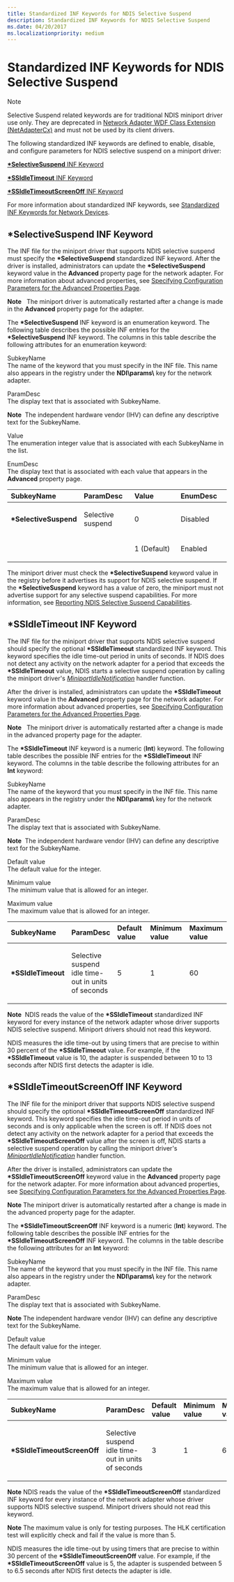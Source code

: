 ```yaml
---
title: Standardized INF Keywords for NDIS Selective Suspend
description: Standardized INF Keywords for NDIS Selective Suspend
ms.date: 04/20/2017
ms.localizationpriority: medium
---
```


# Standardized INF Keywords for NDIS Selective Suspend

> [!NOTE]
> Selective Suspend related keywords are for traditional NDIS miniport driver use only. They are deprecated in [Network Adapter WDF Class Extension (NetAdapterCx)](../netcx/index.md) and must not be used by its client drivers.

The following standardized INF keywords are defined to enable, disable, and configure parameters for NDIS selective suspend on a miniport driver:

[**\*SelectiveSuspend** INF Keyword](#selectivesuspend-inf-keyword)

[**\*SSIdleTimeout** INF Keyword](#ssidletimeout-inf-keyword)

[**\*SSIdleTimeoutScreenOff** INF Keyword](#ssidletimeoutscreenoff-inf-keyword)


For more information about standardized INF keywords, see [Standardized INF Keywords for Network Devices](standardized-inf-keywords-for-network-devices.md).

## \*SelectiveSuspend INF Keyword


The INF file for the miniport driver that supports NDIS selective suspend must specify the **\*SelectiveSuspend** standardized INF keyword. After the driver is installed, administrators can update the **\*SelectiveSuspend** keyword value in the **Advanced** property page for the network adapter. For more information about advanced properties, see [Specifying Configuration Parameters for the Advanced Properties Page](specifying-configuration-parameters-for-the-advanced-properties-page.md).

**Note**   The miniport driver is automatically restarted after a change is made in the **Advanced** property page for the adapter.

 

The **\*SelectiveSuspend** INF keyword is an enumeration keyword. The following table describes the possible INF entries for the **\*SelectiveSuspend** INF keyword. The columns in this table describe the following attributes for an enumeration keyword:

<a href="" id="subkeyname"></a>SubkeyName  
The name of the keyword that you must specify in the INF file. This name also appears in the registry under the **NDI\\params\\** key for the network adapter.

<a href="" id="paramdesc"></a>ParamDesc  
The display text that is associated with SubkeyName.

**Note**  The independent hardware vendor (IHV) can define any descriptive text for the SubkeyName.

 

<a href="" id="value"></a>Value  
The enumeration integer value that is associated with each SubkeyName in the list.

<a href="" id="enumdesc"></a>EnumDesc  
The display text that is associated with each value that appears in the **Advanced** property page.

<table>
<colgroup>
<col width="25%" />
<col width="25%" />
<col width="25%" />
<col width="25%" />
</colgroup>
<thead>
<tr class="header">
<th align="left">SubkeyName</th>
<th align="left">ParamDesc</th>
<th align="left">Value</th>
<th align="left">EnumDesc</th>
</tr>
</thead>
<tbody>
<tr class="odd">
<td align="left"><p><strong>*SelectiveSuspend</strong></p></td>
<td align="left"><p>Selective suspend</p></td>
<td align="left"><p>0</p></td>
<td align="left"><p>Disabled</p></td>
</tr>
<tr class="even">
<td align="left"></td>
<td align="left"></td>
<td align="left"><p>1 (Default)</p></td>
<td align="left"><p>Enabled</p></td>
</tr>
</tbody>
</table>

 

The miniport driver must check the **\*SelectiveSuspend** keyword value in the registry before it advertises its support for NDIS selective suspend. If the **\*SelectiveSuspend** keyword has a value of zero, the miniport must not advertise support for any selective suspend capabilities. For more information, see [Reporting NDIS Selective Suspend Capabilities](reporting-ndis-selective-suspend-capabilities.md).

## \*SSIdleTimeout INF Keyword


The INF file for the miniport driver that supports NDIS selective suspend should specify the optional **\*SSIdleTimeout** standardized INF keyword. This keyword specifies the idle time-out period in units of seconds. If NDIS does not detect any activity on the network adapter for a period that exceeds the **\*SSIdleTimeout** value, NDIS starts a selective suspend operation by calling the miniport driver's [*MiniportIdleNotification*](/windows-hardware/drivers/ddi/ndis/nc-ndis-miniport_idle_notification) handler function.

After the driver is installed, administrators can update the **\*SSIdleTimeout** keyword value in the **Advanced** property page for the network adapter. For more information about advanced properties, see [Specifying Configuration Parameters for the Advanced Properties Page](specifying-configuration-parameters-for-the-advanced-properties-page.md).

**Note**   The miniport driver is automatically restarted after a change is made in the advanced property page for the adapter.

 

The **\*SSIdleTimeout** INF keyword is a numeric (**Int**) keyword. The following table describes the possible INF entries for the **\*SSIdleTimeout** INF keyword. The columns in the table describe the following attributes for an **Int** keyword:

<a href="" id="subkeyname"></a>SubkeyName  
The name of the keyword that you must specify in the INF file. This name also appears in the registry under the **NDI\\params\\** key for the network adapter.

<a href="" id="paramdesc"></a>ParamDesc  
The display text that is associated with SubkeyName.

**Note**  The independent hardware vendor (IHV) can define any descriptive text for the SubkeyName.

 

<a href="" id="default-value"></a>Default value  
The default value for the integer.

<a href="" id="minimum-value"></a>Minimum value  
The minimum value that is allowed for an integer.

<a href="" id="maximum-value"></a>Maximum value  
The maximum value that is allowed for an integer.

<table>
<colgroup>
<col width="20%" />
<col width="20%" />
<col width="20%" />
<col width="20%" />
<col width="20%" />
</colgroup>
<thead>
<tr class="header">
<th align="left">SubkeyName</th>
<th align="left">ParamDesc</th>
<th align="left">Default value</th>
<th align="left">Minimum value</th>
<th align="left">Maximum value</th>
</tr>
</thead>
<tbody>
<tr class="odd">
<td align="left"><p><strong>*SSIdleTimeout</strong></p></td>
<td align="left"><p>Selective suspend idle time-out in units of seconds</p></td>
<td align="left"><p>5</p></td>
<td align="left"><p>1</p></td>
<td align="left"><p>60</p></td>
</tr>
</tbody>
</table>

 

**Note**  NDIS reads the value of the **\*SSIdleTimeout** standardized INF keyword for every instance of the network adapter whose driver supports NDIS selective suspend. Miniport drivers should not read this keyword.

 

NDIS measures the idle time-out by using timers that are precise to within 30 percent of the **\*SSIdleTimeout** value. For example, if the **\*SSIdleTimeout** value is 10, the adapter is suspended between 10 to 13 seconds after NDIS first detects the adapter is idle.


## \*SSIdleTimeoutScreenOff INF Keyword


The INF file for the miniport driver that supports NDIS selective suspend should specify the optional **\*SSIdleTimeoutScreenOff** standardized INF keyword. This keyword specifies the idle time-out period in units of seconds and is only applicable when the screen is off. If NDIS does not detect any activity on the network adapter for a period that exceeds the **\*SSIdleTimeoutScreenOff** value after the screen is off, NDIS starts a selective suspend operation by calling the miniport driver's [*MiniportIdleNotification*](/windows-hardware/drivers/ddi/ndis/nc-ndis-miniport_idle_notification) handler function.

After the driver is installed, administrators can update the **\*SSIdleTimeoutScreenOff** keyword value in the **Advanced** property page for the network adapter. For more information about advanced properties, see [Specifying Configuration Parameters for the Advanced Properties Page](specifying-configuration-parameters-for-the-advanced-properties-page.md).

**Note**   The miniport driver is automatically restarted after a change is made in the advanced property page for the adapter.

 

The **\*SSIdleTimeoutScreenOff** INF keyword is a numeric (**Int**) keyword. The following table describes the possible INF entries for the **\*SSIdleTimeoutScreenOff** INF keyword. The columns in the table describe the following attributes for an **Int** keyword:

<a href="" id="subkeyname"></a>SubkeyName  
The name of the keyword that you must specify in the INF file. This name also appears in the registry under the **NDI\\params\\** key for the network adapter.

<a href="" id="paramdesc"></a>ParamDesc  
The display text that is associated with SubkeyName.

**Note**  The independent hardware vendor (IHV) can define any descriptive text for the SubkeyName.

 

<a href="" id="default-value"></a>Default value  
The default value for the integer.

<a href="" id="minimum-value"></a>Minimum value  
The minimum value that is allowed for an integer.

<a href="" id="maximum-value"></a>Maximum value  
The maximum value that is allowed for an integer.

<table>
<colgroup>
<col width="20%" />
<col width="20%" />
<col width="20%" />
<col width="20%" />
<col width="20%" />
</colgroup>
<thead>
<tr class="header">
<th align="left">SubkeyName</th>
<th align="left">ParamDesc</th>
<th align="left">Default value</th>
<th align="left">Minimum value</th>
<th align="left">Maximum value</th>
</tr>
</thead>
<tbody>
<tr class="odd">
<td align="left"><p><strong>*SSIdleTimeoutScreenOff</strong></p></td>
<td align="left"><p>Selective suspend idle time-out in units of seconds</p></td>
<td align="left"><p>3</p></td>
<td align="left"><p>1</p></td>
<td align="left"><p>60</p></td>
</tr>
</tbody>
</table>

 

**Note**  NDIS reads the value of the **\*SSIdleTimeoutScreenOff** standardized INF keyword for every instance of the network adapter whose driver supports NDIS selective suspend. Miniport drivers should not read this keyword.

**Note**  The maximum value is only for testing purposes. The HLK certification test will explicitly check and fail if the value is more than 5.

 
NDIS measures the idle time-out by using timers that are precise to within 30 percent of the **\*SSIdleTimeoutScreenOff** value. For example, if the **\*SSIdleTimeoutScreenOff** value is 5, the adapter is suspended between 5 to 6.5 seconds after NDIS first detects the adapter is idle.


